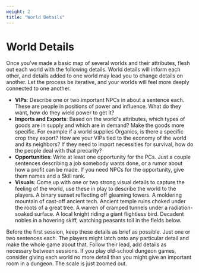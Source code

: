 ```yaml
---
weight: 2
title: "World Details"
---
```


# World Details

Once you've made a basic map of several worlds and their attributes, flesh out each world with the following details. World details will inform each other, and details added to one world may lead you to change details on another. Let the process be iterative, and your worlds will feel more deeply connected to one another.

* **VIPs**: Describe one or two important NPCs in about a sentence each. These are people in positions of power and influence. What do they want, how do they wield power to get it?
* **Imports and Exports**: Based on the world's attributes, which types of goods are in supply and which are in demand? Make the goods more specific. For example if a world supplies Organics, is there a specific crop they export? How are your VIPs tied to the economy of the world and its neighbors? If they need to import necessities for survival, how do the people deal with that precarity?
* **Opportunities**: Write at least one opportunity for the PCs. Just a couple sentences describing a job somebody wants done, or a rumor about how a profit can be made. If you need NPCs for the opportunity, give them names and a Skill rank. 
* **Visuals**: Come up with one or two strong visual details to capture the feeling of the world, use these in play to describe the world to the players. A binary sunset reflecting off gleaming towers. A moldering mountain of cast-off ancient tech. Ancient temple ruins choked under the roots of a great tree. A warren of cramped tunnels under a radiation-soaked surface. A local knight riding a giant flightless bird. Decadent nobles in a hovering skiff, watching peasants toil in the fields below.

Before the first session, keep these details as brief as possible. Just one or two sentences each. The players might latch onto any particular detail and make the whole game about that. Follow their lead, add details as necessary between sessions. If you play old-school dungeon games, consider giving each world no more detail than you might give an important room in a dungeon. The scale is just zoomed out.
